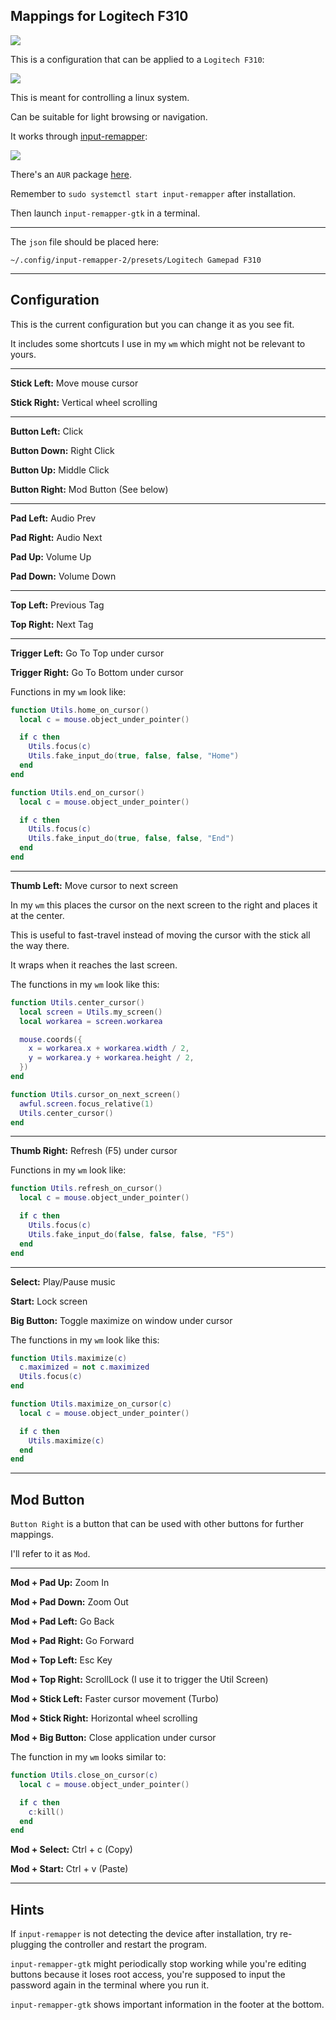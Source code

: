 ## Mappings for Logitech F310

![](image.jpg)

This is a configuration that can be applied to a `Logitech F310`:

![](controller.jpg)

This is meant for controlling a linux system.

Can be suitable for light browsing or navigation.

It works through [input-remapper](https://github.com/sezanzeb/input-remapper):

![](input_remapper.jpg)

There's an `AUR` package [here](https://aur.archlinux.org/packages/input-remapper-git).

Remember to `sudo systemctl start input-remapper` after installation.

Then launch `input-remapper-gtk` in a terminal.

---

The `json` file should be placed here:

 `~/.config/input-remapper-2/presets/Logitech Gamepad F310`

---

## Configuration

This is the current configuration but you can change it as you see fit.

It includes some shortcuts I use in my `wm` which might not be relevant to yours.

---

**Stick Left:** Move mouse cursor

**Stick Right:** Vertical wheel scrolling

---

**Button Left:** Click

**Button Down:** Right Click

**Button Up:** Middle Click

**Button Right:** Mod Button (See below)

---

**Pad Left:** Audio Prev

**Pad Right:** Audio Next

**Pad Up:** Volume Up

**Pad Down:** Volume Down

---

**Top Left:** Previous Tag

**Top Right:** Next Tag

---

**Trigger Left:** Go To Top under cursor

**Trigger Right:** Go To Bottom under cursor

Functions in my `wm` look like:

```lua
function Utils.home_on_cursor()
  local c = mouse.object_under_pointer()

  if c then
    Utils.focus(c)
    Utils.fake_input_do(true, false, false, "Home")
  end
end

function Utils.end_on_cursor()
  local c = mouse.object_under_pointer()

  if c then
    Utils.focus(c)
    Utils.fake_input_do(true, false, false, "End")
  end
end
```

---

**Thumb Left:** Move cursor to next screen

In my `wm` this places the cursor on the next screen to the right and places it at the center.

This is useful to fast-travel instead of moving the cursor with the stick all the way there.

It wraps when it reaches the last screen.

The functions in my `wm` look like this:

```lua
function Utils.center_cursor()
  local screen = Utils.my_screen()
  local workarea = screen.workarea

  mouse.coords({
    x = workarea.x + workarea.width / 2,
    y = workarea.y + workarea.height / 2,
  })
end

function Utils.cursor_on_next_screen()
  awful.screen.focus_relative(1)
  Utils.center_cursor()
end
```

---

**Thumb Right:** Refresh (F5) under cursor

Functions in my `wm` look like:

```lua
function Utils.refresh_on_cursor()
  local c = mouse.object_under_pointer()

  if c then
    Utils.focus(c)
    Utils.fake_input_do(false, false, false, "F5")
  end
end
```

---

**Select:** Play/Pause music

**Start:** Lock screen

**Big Button:** Toggle maximize on window under cursor

The functions in my `wm` look like this:

```lua
function Utils.maximize(c)
  c.maximized = not c.maximized
  Utils.focus(c)
end

function Utils.maximize_on_cursor(c)
  local c = mouse.object_under_pointer()

  if c then
    Utils.maximize(c)
  end
end
```

---

## Mod Button

`Button Right` is a button that can be used with other buttons for further mappings.

I'll refer to it as `Mod`.

---

**Mod + Pad Up:** Zoom In

**Mod + Pad Down:** Zoom Out

**Mod + Pad Left:** Go Back

**Mod + Pad Right:** Go Forward

**Mod + Top Left:** Esc Key

**Mod + Top Right:** ScrollLock (I use it to trigger the Util Screen)

**Mod + Stick Left:** Faster cursor movement (Turbo)

**Mod + Stick Right:** Horizontal wheel scrolling

**Mod + Big Button:** Close application under cursor

The function in my `wm` looks similar to:

```lua
function Utils.close_on_cursor(c)
  local c = mouse.object_under_pointer()

  if c then
    c:kill()
  end
end
```

**Mod + Select:** Ctrl + c (Copy)

**Mod + Start:** Ctrl + v (Paste)

---

## Hints

If `input-remapper` is not detecting the device after installation, try re-plugging the controller and restart the program.

`input-remapper-gtk` might periodically stop working while you're editing buttons because it loses root access, you're supposed to input the password again in the terminal where you run it.

`input-remapper-gtk` shows important information in the footer at the bottom.